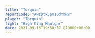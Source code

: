 ```yaml
---
title: "Torquin"
reportCode: "AwzDtkJpV16dYmNv"
player: "Torquin"
fight: "High King Maulgar"
date: 2021-09-15T19:58:37.879000+00:00
---
```

